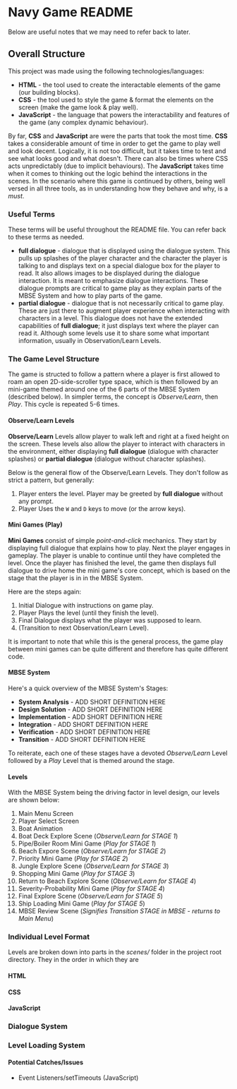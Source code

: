 # Navy Game README
Below are useful notes that we may need to refer back to later.

## Overall Structure
This project was made using the following technologies/languages:
* **HTML** - the tool used to create the interactable elements of the game (our building blocks).
* **CSS** - the tool used to style the game & format the elements on the screen (make the game look & play well).
* **JavaScript** - the language that powers the interactability and features of the game (any complex dynamic behaviour).

By far, **CSS** and **JavaScript** are were the parts that took the most time. **CSS** takes a considerable amount of time in order to get the game to play well and look decent. Logically, it is not too difficult, but it takes time to test and see what looks good and what doesn't. There can also be times where CSS acts unpredictably (due to implicit behaviours). The **JavaScript** takes time when it comes to thinking out the logic behind the interactions in the scenes. In the scenario where this game is continued by others, being well versed in all three tools, as in understanding how they behave and why, is a *must*.

### Useful Terms
These terms will be useful throughout the README file. You can refer back to these terms as needed.

* **full dialogue** - dialogue that is displayed using the dialogue system. This pulls up splashes of the player character and the character the player is talking to and displays text on a special dialogue box for the player to read. It also allows images to be displayed during the dialogue interaction. It is meant to emphasize dialogue interactions. These dialogue prompts are critical to game play as they explain parts of the MBSE System and how to play parts of the game.
* **partial dialogue** - dialogue that is not necessarily critical to game play. These are just there to augment player experience when interacting with characters in a level. This dialogue does not have the extended capabilities of **full dialogue**; it just displays text where the player can read it. Although some levels use it to share some what important information, usually in Observation/Learn Levels.

### The Game Level Structure
The game is structed to follow a pattern where a player is first allowed to roam an open 2D-side-scroller type space, which is then followed by an mini-game themed around one of the 6 parts of the MBSE System (described below). In simpler terms, the concept is *Observe/Learn*, then *Play*. This cycle is repeated 5-6 times.

#### Observe/Learn Levels
**Observe/Learn** Levels allow player to walk left and right at a fixed height on the screen. These levels also allow the player to interact with characters in the environment, either displaying **full dialogue** (dialogue with character splashes) or **partial dialogue** (dialogue without character splashes).

Below is the general flow of the Observe/Learn Levels. They don't follow as strict a pattern, but generally:
1. Player enters the level. Player may be greeted by **full dialogue** without any prompt.
2. Player Uses the `W` and `D` keys to move (or the arrow keys). 

#### Mini Games (Play)
**Mini Games** consist of simple *point-and-click* mechanics. They start by displaying full dialogue that explains how to play. Next the player engages in gameplay. The player is unable to continue until they have completed the level. Once the player has finished the level, the game then displays full dialogue to drive home the mini game's core concept, which is based on the stage that the player is in in the MBSE System.

Here are the steps again:
1. Initial Dialogue with instructions on game play.
2. Player Plays the level (until they finish the level).
3. Final Dialogue displays what the player was supposed to learn.
4. (Transition to next Observation/Learn Level).

It is important to note that while this is the general process, the game play between mini games can be quite different and therefore has quite different code.

#### MBSE System
Here's a quick overview of the MBSE System's Stages:

* **System Analysis** - ADD SHORT DEFINITION HERE
* **Design Solution** - ADD SHORT DEFINITION HERE
* **Implementation** - ADD SHORT DEFINITION HERE
* **Integration** - ADD SHORT DEFINITION HERE
* **Verification** - ADD SHORT DEFINITION HERE
* **Transition** - ADD SHORT DEFINITION HERE
  
To reiterate, each one of these stages have a devoted *Observe/Learn* Level followed by a *Play* Level that is themed around the stage.

#### Levels
With the MBSE System being the driving factor in level design, our levels are shown below:

1. Main Menu Screen
2. Player Select Screen
3. Boat Animation
4. Boat Deck Explore Scene (*Observe/Learn for STAGE 1*)
5. Pipe/Boiler Room Mini Game (*Play for STAGE 1*)
6. Beach Expore Scene (*Observe/Learn for STAGE 2*)
7. Priority Mini Game (*Play for STAGE 2*)
8. Jungle Explore Scene (*Observe/Learn for STAGE 3*)
9. Shopping Mini Game (*Play for STAGE 3*)
10. Return to Beach Explore Scene (*Observe/Learn for STAGE 4*)
11. Severity-Probability Mini Game (*Play for STAGE 4*)
12. Final Explore Scene (*Observe/Learn for STAGE 5*)
13. Ship Loading Mini Game (*Play for STAGE 5*)
14. MBSE Review Scene (*Signifies Transition STAGE in MBSE - returns to Main Menu*)

### Individual Level Format
Levels are broken down into parts in the *scenes/* folder in the project root directory. They in the order in which they are

#### HTML

#### CSS

#### JavaScript

### Dialogue System

### Level Loading System

#### Potential Catches/Issues

* Event Listeners/setTimeouts (JavaScript)